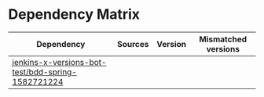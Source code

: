 # Dependency Matrix

Dependency | Sources | Version | Mismatched versions
---------- | ------- | ------- | -------------------
[jenkins-x-versions-bot-test/bdd-spring-1582721224](https://github.com/jenkins-x-versions-bot-test/bdd-spring-1582721224.git) |  | []() | 
